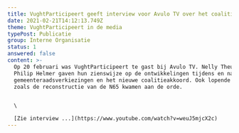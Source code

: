```yaml
---
title: VughtParticipeert geeft interview voor Avulo TV over het coalitieakkoord
date: 2021-02-21T14:12:13.749Z
theme: VughtParticipeert in de media
typePost: Publicatie
group: Interne Organisatie
status: 1
answered: false
content: >-
  Op 20 februari was VughtParticipeert te gast bij Avulo TV. Nelly Theunissen en
  Philip Helmer gaven hun zienswijze op de ontwikkelingen tijdens en na de
  gemeenteraadsverkiezingen en het nieuwe coalitieakkoord. Ook lopende zaken
  zoals de reconstructie van de N65 kwamen aan de orde.


  \

  [Zie interview ...](https://www.youtube.com/watch?v=weuJ5mjcX2c)
---
```

